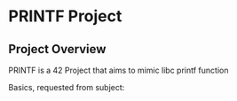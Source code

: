 # PRINTF Project

## Project Overview
PRINTF is a 42 Project that aims to mimic libc printf function

Basics, requested from subject:

```
